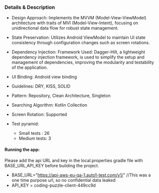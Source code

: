 ### Details & Description

- Design Approach: Implements the MVVM (Model-View-ViewModel) architecture
  with traits of MVI (Model-View-Intent), focusing on unidirectional data flow
  for robust state management.

- State Preservation: Utilizes Android ViewModel to maintain UI state
  consistency through configuration changes such as screen rotations.

- Dependency Injection: Framework Used: Dagger-Hilt, a lightweight
  dependency injection framework, is used to simplify the setup and management
  of dependencies, improving the modularity and testability of the application.

- UI Binding: Android view binding
- Guidelines: DRY, KISS, SOLID
- Pattern: Repository, Clean Architecture, Singleton
- Searching Algorithm: Kotlin Collection
- Screen Rotation: Supported

- Test pyramid:
  - Small tests : 26
  - Medium tests: 3

#### Running the app:

Please add the api URL and key in the local.properties gradle file with BASE_URL,API_KEY before
building the project.

- BASE_URL="https://api-aws-eu-qa-1.auto1-test.com/v1/" //This was a one time purpose url, so no confidential data leaked
- API_KEY = coding-puzzle-client-449cc9d